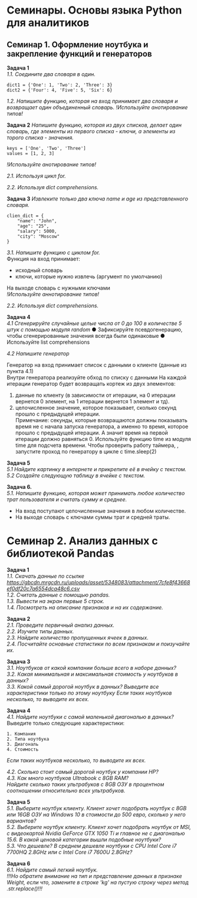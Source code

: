 # Семинары. Основы языка Python для аналитиков
## Семинар 1. Оформление ноутбука и закрепление функций и генераторов
**Задача 1** <br>
*1.1. Соедините два словаря в один.*<br>

```
dict1 = {'One': 1, 'Two': 2, 'Three': 3}
dict2 = {'Four': 4, 'Five': 5, 'Six': 6}
```

*1.2. Напишите функцию, которая на вход принимает два словаря и возвращает один объединенный словарь. !Используйте анотирование типов!*<br>

**Задача 2** *Напишите функцию, которая из двух списков, делает один словарь, где элементы из первого списка - ключи, а элементы из торого списка - значения.*<br>

```
keys = ['One', 'Two', 'Three']
values = [1, 2, 3]
```

*!Используйте анотирование типов!*<br>

*2.1. Используя цикл for.*<br>

*2.2. Используя dict comprehensions.*<br>

**Задача 3** *Извлеките только два ключа name и age из представленного словаря.*

```
clien_dict = {
    "name": "John",
    "age": "25",
    "salary": 5000,
    "city": "Moscow"
}
```

*3.1. Напишите функцию с циклом for.*<br>
Функция на вход принимает:<br>
* исходный словарь<br>
* ключи, которые нужно извлечь (аргумент по умолчанию)<br>

На выходе словарь с нужными ключами<br>
*!Используйте аннотирование типов!*<br>

*2.2. Используя dict comprehensions.*<br>

**Задача 4** <br>
*4.1 Сгенерируйте случайные целые числа от 0 до 100 в количестве 5 штук с помощью модуля random*
● Зафиксируйте псевдогенерацию, чтобы сгенерированные значения всегда были одинаковые
● Используйте list comprehensions

*4.2 Напишите генератор*<br>

Генератор на вход принимает список с данными о клиенте (данные из пункта 4.1)<br>
Внутри генератора реализуйте обход по списку с данными На каждой итерации генератор будет возвращать кортеж из двух элементов:<br>
1. данные по клиенту (в зависимости от итерации, на 0 итерации вернется 0 элемент, на 1 итерации вернется 1 элемент и тд).<br>
2. целочисленное значение, которое показывает, сколько секунд прошло с предыдущей итерации.<br>
Примечание: секунды, которые возвращаются должны показывать время не с начала запуска генератора, а именно то время, которое прошло с
предыдущей итерации. А значит время на первой итерации должно равняться 0. Используйте функцию time из модуля time для подсчета времени.
Чтобы проверить работу таймера, , запустите проход по генератору в цикле с time.sleep(2)

**Задача 5** <br>
*5.1 Найдите картинку в интернете и прикрепите её в ячейку с текстом.*<br>
*5.2 Создайте следующую таблицу в ячейке с текстом.*<br>

**Задача 6.** <br>
*5.1. Напишите функцию, которая может принимать любое количество трат пользователя и считать сумму и среднее.*<br>
* На вход поступают целочисленные значения в любом количестве.<br>
* На выходе словарь с ключами суммы трат и средней траты.


# Семинар 2. Анализ данных с библиотекой Pandas <br>
**Задача 1** <br>
*1.1. Скачать данные по ссылке https://gbcdn.mrgcdn.ru/uploads/asset/5348083/attachment/7cfe8f43668ef0df20c7a6554dca48c6.csv* <br> 
*1.2. Считать данные с помощью pandas.* <br>
*1.3. Вывести на экран первые 5 строк.* <br>
*1.4. Посмотреть на описание признаков и на их содержание.* <br>

**Задача 2** <br>
*2.1. Проведите первичный анализ данных.* <br>
*2.2. Изучите типы данных.*<br>
*2.3. Найдите количество пропущенных ячеек в данных.*<br>
*2.4. Посчитайте основные статистики по всем признакам и поизучайте их.*<br>

**Задача 3** <br>
*3.1. Ноутбуков от какой компании больше всего в наборе данных?* <br>
*3.2. Какая минимальная и максимальная стоимость у ноутбуков в данных?*<br>
*3.3. Какой самый дорогой ноутбук в данных? Выведите все характеристики только по этому ноутбуку Если таких ноутбуков несколько, то выводите их всех.*<br>

**Задача 4** <br>
*4.1. Найдите ноутбуки с самой маленькой диагональю в данных?* <br>
Выведите только следующие характеристики:
```
1. Компания
2. Типа ноутбука
3. Диагональ
4. Стоимость
```
*Если таких ноутбуков несколько, то выводите их всех.*<br>

*4.2. Сколько стоит самый дорогой ноутбук у компании HP?*<br>
*4.3. Как много ноутбуков Ultrabook с 8GB RAM?*<br>
*Найдите сколько таких ультрабуков с 8GB ОЗУ в процентном соотношении относительно всех ультрабуков.*


**Задача 5** <br>
*5.1. Выберите ноутбук клиенту. Клиент хочет подобрать ноутбук с 8GB или 16GB ОЗУ на Windows 10 в стоимости до 500 евро, сколько у него вариантов?* <br>
*5.2. Выберите ноутбук клиенту. Клиент хочет подобрать ноутбук от MSI, с видеокартой Nvidia GeForce GTX 1050 Ti и главное не с диагональю 15.6. В какой ценовой категории вышли подобные ноутбуки?*<br>
*5.3. Что дешевле? В среднем дешевле ноутбуки с CPU Intel Core i7 7700HQ 2.8GHz или с Intel Core i7 7600U 2.8GHz?*<br>

**Задача 6** <br>
*6.1. Найдите самый легкий ноутбук.* <br>
*!!!Но обратите внимание на тип и представление данных в признаке Weight, если что, замените в строке 'kg' на пустую строку через метод .str.replace()!!!*

